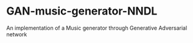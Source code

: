 # GAN-music-generator-NNDL
An implementation of a Music generator through Generative Adversarial network 
